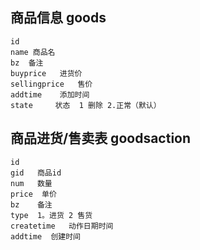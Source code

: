 ##  商品信息 goods
	id
	name 商品名
	bz  备注
	buyprice   进货价
	sellingprice   售价
	addtime    添加时间
	state     状态  1 删除 2.正常（默认）	

##  商品进货/售卖表 goodsaction
	id
	gid   商品id
	num   数量
	price  单价
	bz    备注
	type  1。进货 2 售货
	createtime   动作日期时间
	addtime  创建时间
	